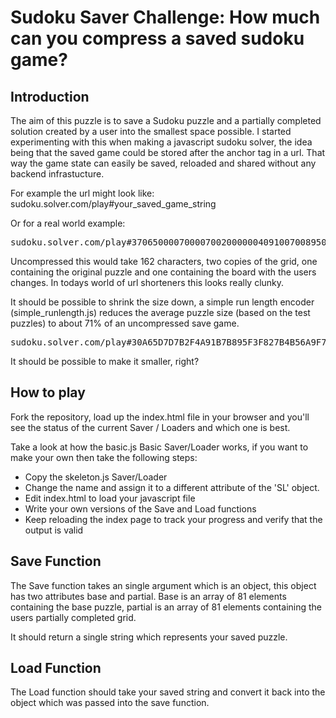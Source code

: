 Sudoku Saver Challenge: How much can you compress a saved sudoku game?
======================================================================

Introduction
-------------
The aim of this puzzle is to save a Sudoku puzzle and a partially
completed solution created by a user into the smallest space possible. I started
experimenting with this when making a javascript sudoku solver, the idea being that 
the saved game could be stored after the anchor tag in a url. That way the game
state can easily be saved, reloaded and shared without any backend infrastucture. 

For example the url might look like:
sudoku.solver.com/play#your_saved_game_string

Or for a real world example:

<pre>
sudoku.solver.com/play#37065000070000700200000040910070089500000030000008270040056090000007008000020000190065000070000760254000040910070089500000530000008270040056190000097308000020000190
</pre>

Uncompressed this would take 162 characters, two copies of the grid, one containing
the original puzzle and one containing the board with the users changes. In todays world of url shorteners this looks really clunky.

It should be possible to shrink the size down, a simple run length encoder (simple_runlength.js) reduces 
the average puzzle size (based on the test puzzles) to about 71% of an uncompressed save game. 

<pre>
sudoku.solver.com/play#30A65D7D7B2F4A91B7B895F3F827B4B56A9F7B8D2D19AA65D7D76A254D4A91B7B895E53F827B4B5619E973A8D2D19A
</pre>

It should be possible to make it smaller, right?

How to play
------------
Fork the repository, load up the index.html file in your browser and you'll
see the status of the current Saver / Loaders and which one is best.

Take a look at how the basic.js Basic Saver/Loader works, if you want to make 
your own then take the following steps:

* Copy the skeleton.js Saver/Loader
* Change the name and assign it to a different attribute of the 'SL' object.
* Edit index.html to load your javascript file
* Write your own versions of the Save and Load functions
* Keep reloading the index page to track your progress and verify that the output is valid

Save Function
--------------
The Save function takes an single argument which is an object, this object has two
attributes base and partial. Base is an array of 81 elements containing the base 
puzzle, partial is an array of 81 elements containing the users partially completed grid.

It should return a single string which represents your saved puzzle.

Load Function
--------------
The Load function should take your saved string and convert it back into the object
which was passed into the save function.
